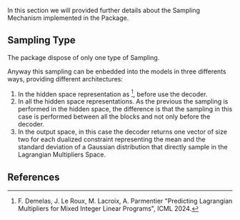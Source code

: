In this section we will provided further details about the Sampling Mechanism implemented in the Package.

## Sampling Type

The package dispose of only one type of Sampling.

Anyway this sampling can be enbedded into the models in three differents ways, providing different architectures:
1) In the hidden space representation as [^1], before use the decoder.
2) In all the hidden space representations. As the previous the sampling is performed in the hidden space, the difference is that the sampling in this case is performed between all the blocks and not only before the decoder. 
3) In the output space, in this case the decoder returns one vector of size two for each dualized constraint representing the mean and the standard deviation of a Gaussian distribution that directly sample in the Lagrangian Multipliers Space.

## References

[^1]: F. Demelas, J. Le Roux, M. Lacroix, A. Parmentier "Predicting Lagrangian Multipliers for Mixed Integer Linear Programs", ICML 2024.
